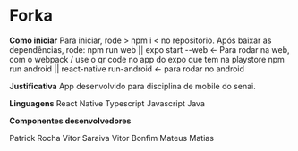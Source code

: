 # Forka

**Como iniciar**
Para iniciar, rode > npm i < no repositorio.
Após baixar as dependências, rode:
npm run web || expo start --web <- Para rodar na web, com o webpack / use o qr code no app do expo que tem na playstore
npm run android || react-native run-android <- para rodar no android

**Justificativa**
App desenvolvido para disciplina de mobile do senai.

**Linguagens**
React Native
Typescript
Javascript
Java

**Componentes desenvolvedores**

Patrick Rocha
Vitor Saraiva
Vitor Bonfim
Mateus Matias
